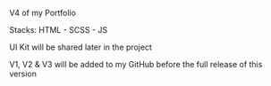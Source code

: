 V4 of my Portfolio

Stacks: HTML - SCSS - JS

UI Kit will be shared later in the project

V1, V2 & V3 will be added to my GitHub before the full release of this version
